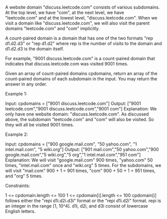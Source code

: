 A website domain "discuss.leetcode.com" consists of various subdomains. At
the top level, we have "com", at the next level, we have "leetcode.com" and
at the lowest level, "discuss.leetcode.com". When we visit a domain like
"discuss.leetcode.com", we will also visit the parent domains "leetcode.com"
and "com" implicitly.

A count-paired domain is a domain that has one of the two formats "rep
d1.d2.d3" or "rep d1.d2" where rep is the number of visits to the domain and
d1.d2.d3 is the domain itself.


For example, "9001 discuss.leetcode.com" is a count-paired domain that
indicates that discuss.leetcode.com was visited 9001 times.


Given an array of count-paired domains cpdomains, return an array of the
count-paired domains of each subdomain in the input. You may return the
answer in any order.


Example 1:


Input: cpdomains = ["9001 discuss.leetcode.com"]
Output: ["9001 leetcode.com","9001 discuss.leetcode.com","9001 com"]
Explanation: We only have one website domain: "discuss.leetcode.com".
As discussed above, the subdomain "leetcode.com" and "com" will also be
visited. So they will all be visited 9001 times.


Example 2:


Input: cpdomains = ["900 google.mail.com", "50 yahoo.com", "1
intel.mail.com", "5 wiki.org"]
Output: ["901 mail.com","50 yahoo.com","900 google.mail.com","5 wiki.org","5
org","1 intel.mail.com","951 com"]
Explanation: We will visit "google.mail.com" 900 times, "yahoo.com" 50 times,
"intel.mail.com" once and "wiki.org" 5 times.
For the subdomains, we will visit "mail.com" 900 + 1 = 901 times, "com" 900 +
50 + 1 = 951 times, and "org" 5 times.



Constraints:


1 <= cpdomain.length <= 100
1 <= cpdomain[i].length <= 100
cpdomain[i] follows either the "repi d1i.d2i.d3i" format or the "repi
d1i.d2i" format.
repi is an integer in the range [1, 10^4].
d1i, d2i, and d3i consist of lowercase English letters.





